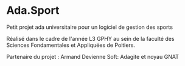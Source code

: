 # Ada.Sport
Petit projet ada universitaire pour un logiciel de gestion des sports

Réalisé dans le cadre de l'année L3 GPHY au sein de la faculté des Sciences Fondamentales et Appliquées de Poitiers.

Partenaire du projet : Armand Devienne
Soft: Adagite et noyau GNAT
